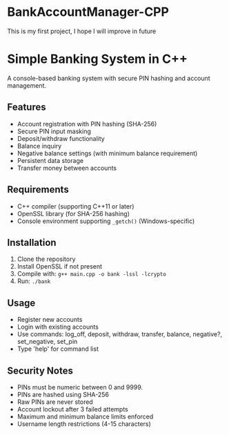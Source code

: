 # BankAccountManager-CPP
This is my first project, I hope I will improve in future

# Simple Banking System in C++
A console-based banking system with secure PIN hashing and account management.

## Features
- Account registration with PIN hashing (SHA-256)
- Secure PIN input masking
- Deposit/withdraw functionality
- Balance inquiry
- Negative balance settings (with minimum balance requirement)
- Persistent data storage
- Transfer money between accounts

## Requirements
- C++ compiler (supporting C++11 or later)
- OpenSSL library (for SHA-256 hashing)
- Console environment supporting `_getch()` (Windows-specific)

## Installation
1. Clone the repository
2. Install OpenSSL if not present
3. Compile with: `g++ main.cpp -o bank -lssl -lcrypto`
4. Run: `./bank`

## Usage
- Register new accounts
- Login with existing accounts
- Use commands: log_off, deposit, withdraw, transfer, balance, negative?, set_negative, set_pin
- Type 'help' for command list

## Security Notes
- PINs must be numeric between 0 and 9999.
- PINs are hashed using SHA-256
- Raw PINs are never stored
- Account lockout after 3 failed attempts
- Maximum and minimum balance limits enforced
- Username length restrictions (4-15 characters)
